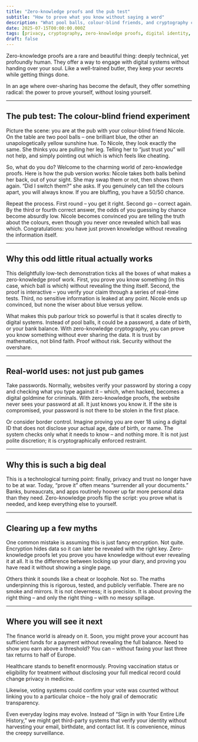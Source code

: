 ```yaml
---
title: "Zero-knowledge proofs and the pub test"
subtitle: "How to prove what you know without saying a word"
description: "What pool balls, colour-blind friends, and cryptography can teach us about privacy, trust, and the future of digital identity."
date: 2025-07-15T00:00:00.000Z
tags: [privacy, cryptography, zero-knowledge proofs, digital identity, pub logic]
draft: false
---
```


Zero-knowledge proofs are a rare and beautiful thing: deeply technical, yet profoundly human. They offer a way to engage with digital systems without handing over your soul. Like a well-trained butler, they keep your secrets while getting things done.

In an age where over-sharing has become the default, they offer something radical: the power to prove yourself, without losing yourself.

---

## The pub test: The colour-blind friend experiment

Picture the scene: you are at the pub with your colour-blind friend Nicole. On the table are two pool balls – one brilliant blue, the other an unapologetically yellow sunshine hue. To Nicole, they look exactly the same. She thinks you are pulling her leg. Telling her to “just trust you” will not help, and simply pointing out which is which feels like cheating.

So, what do you do? Welcome to the charming world of zero-knowledge proofs. Here is how the pub version works: Nicole takes both balls behind her back, out of your sight. She may swap them or not, then shows them again. “Did I switch them?” she asks. If you genuinely can tell the colours apart, you will always know. If you are bluffing, you have a 50/50 chance.

Repeat the process. First round – you get it right. Second go – correct again. By the third or fourth correct answer, the odds of you guessing by chance become absurdly low. Nicole becomes convinced you are telling the truth about the colours, even though you never once revealed which ball was which. Congratulations: you have just proven knowledge without revealing the information itself.

---

## Why this odd little ritual actually works

This delightfully low-tech demonstration ticks all the boxes of what makes a zero-knowledge proof work. First, you prove you know something (in this case, which ball is which) without revealing the thing itself. Second, the proof is interactive – you verify your claim through a series of real-time tests. Third, no sensitive information is leaked at any point. Nicole ends up convinced, but none the wiser about blue versus yellow.

What makes this pub parlour trick so powerful is that it scales directly to digital systems. Instead of pool balls, it could be a password, a date of birth, or your bank balance. With zero-knowledge cryptography, you can prove you know something without ever sharing the data. It is trust by mathematics, not blind faith. Proof without risk. Security without the overshare.

---

## Real-world uses: not just pub games

Take passwords. Normally, websites verify your password by storing a copy and checking what you type against it – which, when hacked, becomes a digital goldmine for criminals. With zero-knowledge proofs, the website never sees your password at all. It just knows you know it. If the site is compromised, your password is not there to be stolen in the first place.

Or consider border control. Imagine proving you are over 18 using a digital ID that does not disclose your actual age, date of birth, or name. The system checks only what it needs to know – and nothing more. It is not just polite discretion; it is cryptographically enforced restraint.

---

## Why this is such a big deal

This is a technological turning point: finally, privacy and trust no longer have to be at war. Today, “prove it” often means “surrender all your documents.” Banks, bureaucrats, and apps routinely hoover up far more personal data than they need. Zero-knowledge proofs flip the script: you prove what is needed, and keep everything else to yourself.

---

## Clearing up a few myths

One common mistake is assuming this is just fancy encryption. Not quite. Encryption hides data so it can later be 
revealed with the right key. Zero-knowledge proofs let you prove you have knowledge without ever revealing it at all. 
It is the difference between locking up your diary, and proving you have read it without showing a single page.

Others think it sounds like a cheat or loophole. Not so. The maths underpinning this is rigorous, tested, and publicly 
verifiable. There are no smoke and mirrors. It is not cleverness; it is precision. It is about proving the right 
thing – and only the right thing – with no messy spillage.

---

## Where you will see it next

The finance world is already on it. Soon, you might prove your account has sufficient funds for a payment without revealing the full balance. Need to show you earn above a threshold? You can – without faxing your last three tax returns to half of Europe.

Healthcare stands to benefit enormously. Proving vaccination status or eligibility for treatment without disclosing your full medical record could change privacy in medicine. 

Likewise, voting systems could confirm your vote was counted without linking you to a particular choice – the holy grail of democratic transparency.

Even everyday logins may evolve. Instead of “Sign in with Your Entire Life History,” we might get third-party systems that verify your identity without harvesting your email, birthdate, and contact list. It is convenience, minus the creepy surveillance.


